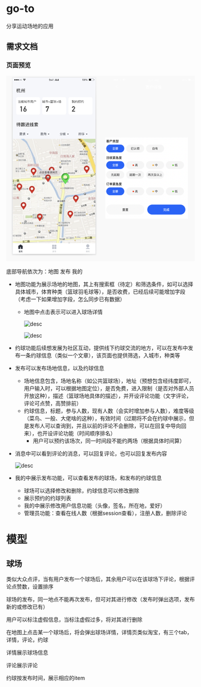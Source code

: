 # go-to

分享运动场地的应用

## 需求文档

### 页面预览

![desc](./docs/image/Snipaste_2021-11-30_15-48-49.png)

底部导航依次为：地图  发布  我的

* 地图功能为展示场地的地图，其上有搜索框（待定）和筛选条件，如可以选择具体城市，体育种类（篮球羽毛球等），是否收费，已经后续可能增加字段（考虑一下如果增加字段，怎么同步已有数据）

  * 地图中点击表示可以进入球场详情

    ![desc](https://view.didistatic.com/static/dcms/19hpao1b3zekwk6xmyk_270x600_compress.jpeg)

    ![desc](https://view.didistatic.com/static/dcms/7qcc06ke2nkwk6xmy0_270x600_compress.jpeg)

* 约球功能后续想发展为社区互动，提供线下约球交流的地方，可以在发布中发布一条约球信息（类似一个文章），该页面也提供筛选，入城市，种类等

* 发布可以发布场地信息，以及约球信息

  * 场地信息包含，场地名称（如公共篮球场），地址（预想包含经纬度即可，用户输入时，可以根据地图定位），是否免费，进入限制（是否对外部人员开放这种），描述（篮球场地具体的描述），并开设评论功能（文字评论，评论可点赞，高赞排前）
  * 约球信息，标题，参与人数，现有人数（会实时增加参与人数），难度等级（菜鸟、一般、大佬啥的这种），有效时间（过期将不会在约球中展示，但是发布人可以查询到，并且以前的评论不会删除，可以在回复中导向回来），也开设评论功能（时间顺序排名）
    * 用户可以预约该场次，同一时间段不能约两场（根据具体时间算）

* 消息中可以看到评论的消息，可以回复评论，也可以回复发布内容

  ![desc](https://view.didistatic.com/static/dcms/19hpao1b3zekwk7ly41_270x600_compress.jpeg)

* 我的中展示发布功能，可以查看发布的球场，和发布的约球信息

  * 球场可以选择修改和删除，约球信息可以修改删除
  * 展示预约的约球列表
  * 我的中展示修改用户信息功能（头像，签名，所在地，爱好）
  * 管理员功能：查看在线人数（根据session查看），注册人数，删除评论

# 模型

## 球场

类似大众点评，当有用户发布一个球场后，其余用户可以在该球场下评论，根据评论点赞数，设置排序

球场的发布，同一地点不能再次发布，但可对其进行修改（发布时弹出选项，发布新的或修改已有）

用户可以标注虚假信息，当标注虚假过多，将对其进行删除

在地图上点击某一个球场后，将会弹出球场详情，详情页类似淘宝，有三个tab，详情，评论，约球

详情展示球场信息

评论展示评论

约球按发布时间，展示相应的item
